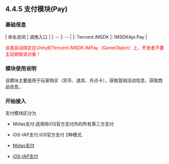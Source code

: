 ## 4.4.5 支付模块(Pay)

### 基础信息

| 命名空间 | 调用入口 |
|: -- |: -- |
|: Tencent.iMSDK |: IMSDKApi.Pay |


<font color=red>该类自动绑定在Unity的Tencent.iMSDK.IMPay（GameObject）上，开发者不要主动销毁该对象！</font>

### 模块使用说明

该模块主要是用于玩家购买（货币、道具、月点卡），获取营销活动信息，获取商品信息。

### 开始接入
  支付模块区分为
  * Midas支付:适用除iOS官方支付外的所有第三方支付
  * iOS-IAP支付:iOS官方支付
  2种模式.

  * [Midas支付](Unity/Module/pay-midas.md)
  * [iOS-IAP支付](Unity/Module/pay-iap.md)


